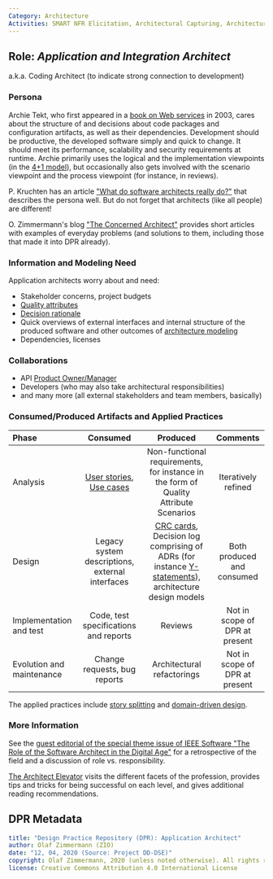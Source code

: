 ```yaml
---
Category: Architecture  
Activities: SMART NFR Elicitation, Architectural Capturing, Architecture Modeling, Stepwise Service Design
---
```


Role: *Application and Integration Architect*
---------------------------------------------
<!--Alternate names or candidate names) can be listed as "Also known as " here.-->
a.k.a. Coding Architect (to indicate strong connection to development)

### Persona 
<!--Name of stakeholder (of architecture and architectural artifacts) and its main concerns-->
Archie Tekt, who first appeared in a [book on Web services](https://soadecisions.org/atb.htm) in 2003, cares about the structure of and decisions about code packages and configuration artifacts, as well as their dependencies. Development should be productive, the developed software simply and quick to change. It should meet its performance, scalability and security requirements at runtime. Archie primarily uses the logical and the implementation viewpoints (in the [4+1 model](https://en.wikipedia.org/wiki/4%2B1_architectural_view_model)), but occasionally also gets involved with the scenario viewpoint and the process viewpoint (for instance, in reviews).

P. Kruchten has an article ["What do software architects really do?"](https://pkruchten.files.wordpress.com/2010/05/kruchten_2008_journal-of-systems-and-software.pdf) that describes the persona well. But do not forget that architects (like all people) are different!

O. Zimmermann's blog ["The Concerned Architect"](https://ozimmer.ch/blog/) provides short articles with examples of everyday problems (and solutions to them, including those that made it into DPR already). 


### Information and Modeling Need
<!-- derived from role responsibilities (articulated in the form of user stories)-->

Application architects worry about and need: 

* Stakeholder concerns, project budgets 
* [Quality attributes](../activities/DPR-SMART-NFR-Elicitation.md)
* [Decision rationale](../activities/DPR-ArchitecturalDecisionCapturing.md)
* Quick overviews of external interfaces and internal structure of the produced software and other outcomes of [architecture modeling](../activities/DPR-ArchitectureModeling.md)
* Dependencies, licenses

### Collaborations

* API [Product Owner/Manager](./SDPR-APIProductOwner.md)
* Developers (who may also take architectural responsibilities)
* and many more (all external stakeholders and team members, basically)

### Consumed/Produced Artifacts and Applied Practices


|**Phase**| Consumed | Produced | Comments |
|:-|:-----:|:------:|:--------:|
| Analysis | [User stories](../artifact-templates/DPR-UserStory.md), [Use cases](../artifact-templates/DPR-UseCase.md) | Non-functional requirements, for instance in the form of Quality Attribute Scenarios | Iteratively refined |
| Design | Legacy system descriptions, external interfaces | [CRC cards](../artifact-templates/DPR-CRCCard.md), Decision log comprising of ADRs (for instance [Y-statements](../artifact-templates/DPR-ArchitecturalDecisionRecordYForm.md)), architecture design models | Both produced and consumed |
| Implementation and test | Code, test specifications and reports | Reviews | Not in scope of DPR at present |
| Evolution and maintenance | Change requests, bug reports | Architectural refactorings | Not in scope of DPR at present |

The applied practices include [story splitting](../activities/DPR-StorySplitting.md) and [domain-driven design](../activities/DPR-StrategicDDD.md).


### More Information

See the [guest editorial of the special theme issue of IEEE Software "The Role of the Software Architect in the Digital Age"](http://ieeexplore.ieee.org/stamp/stamp.jsp?arnumber=7725214)  for a retrospective of the field and a discussion of role vs. responsibility. 

[The Architect Elevator](https://architectelevator.com/) visits the different facets of the profession, provides tips and tricks for being successful on each level, and gives additional reading recommendations.

<!-- 
Experience can't be taught but has to be gained. Once you have some, read these books: 
1) Design It! 2) Just Enough Software Architecture, 3) Software Architect Elevator 
-->


## DPR Metadata

```yaml
title: "Design Practice Repository (DPR): Application Architect"
author: Olaf Zimmermann (ZIO)
date: "12, 04, 2020 (Source: Project DD-DSE)"
copyright: Olaf Zimmermann, 2020 (unless noted otherwise). All rights reserved.
license: Creative Commons Attribution 4.0 International License
```